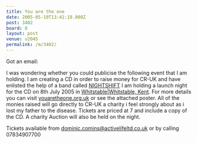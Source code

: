 ```yaml
---
title: You are the one
date: 2005-05-10T13:41:19.000Z
post: 3402
board: 8
layout: post
venue: v2045
permalink: /m/3402/
---
```

Got an email:

I was wondering whether you could publicise the following event that I am holding.  I am creating a CD in order to raise money for CR-UK and have enlisted the help of a band called <a href="http://www.nightshiftmusic.co.uk">NIGHTSHIFT</a> I am holding a launch night for the CD on 8th July 2005 in <a href="/wiki/whitstable+whitstable+kent">Whitstable|Whitstable, Kent</a>. For more details you can visit <a href="http://www.youaretheone.org.uk">youaretheone.org.uk</a> or see the attached poster.  All of the monies raised will go directly to CR-UK a charity i feel strongly about as i lost my father to the disease.  Tickets are priced at 7 and include a copy of the CD.  A charity Auction will also be held on the night.

Tickets available from dominic.comins@activelifeltd.co.uk or by calling
07834907700
